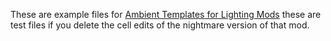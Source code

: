These are example files for [Ambient Templates for Lighting Mods](https://www.nexusmods.com/skyrimspecialedition/mods/153425) these are test files if you delete the cell edits of the nightmare version of that mod.